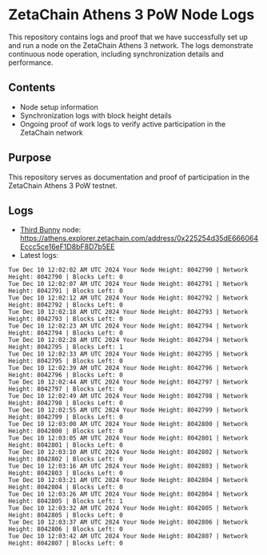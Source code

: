 # ZetaChain Athens 3 PoW Node Logs
This repository contains logs and proof that we have successfully set up and run a node on the ZetaChain Athens 3 network. The logs demonstrate continuous node operation, including synchronization details and performance.

## Contents
- Node setup information
- Synchronization logs with block height details
- Ongoing proof of work logs to verify active participation in the ZetaChain network

## Purpose
This repository serves as documentation and proof of participation in the ZetaChain Athens 3 PoW testnet.

## Logs

- [Third Bunny](https://thirdbunny.xyz/) node: https://athens.explorer.zetachain.com/address/0x225254d35dE666064Eccc5ce16eF1D8bF8D7b5EE
- Latest logs:
```
Tue Dec 10 12:02:02 AM UTC 2024 Your Node Height: 8042790 | Network Height: 8042790 | Blocks Left: 0
Tue Dec 10 12:02:07 AM UTC 2024 Your Node Height: 8042791 | Network Height: 8042791 | Blocks Left: 0
Tue Dec 10 12:02:12 AM UTC 2024 Your Node Height: 8042792 | Network Height: 8042792 | Blocks Left: 0
Tue Dec 10 12:02:18 AM UTC 2024 Your Node Height: 8042793 | Network Height: 8042793 | Blocks Left: 0
Tue Dec 10 12:02:23 AM UTC 2024 Your Node Height: 8042794 | Network Height: 8042794 | Blocks Left: 0
Tue Dec 10 12:02:28 AM UTC 2024 Your Node Height: 8042794 | Network Height: 8042795 | Blocks Left: 1
Tue Dec 10 12:02:33 AM UTC 2024 Your Node Height: 8042795 | Network Height: 8042795 | Blocks Left: 0
Tue Dec 10 12:02:39 AM UTC 2024 Your Node Height: 8042796 | Network Height: 8042796 | Blocks Left: 0
Tue Dec 10 12:02:44 AM UTC 2024 Your Node Height: 8042797 | Network Height: 8042797 | Blocks Left: 0
Tue Dec 10 12:02:49 AM UTC 2024 Your Node Height: 8042798 | Network Height: 8042798 | Blocks Left: 0
Tue Dec 10 12:02:55 AM UTC 2024 Your Node Height: 8042799 | Network Height: 8042799 | Blocks Left: 0
Tue Dec 10 12:03:00 AM UTC 2024 Your Node Height: 8042800 | Network Height: 8042800 | Blocks Left: 0
Tue Dec 10 12:03:05 AM UTC 2024 Your Node Height: 8042801 | Network Height: 8042801 | Blocks Left: 0
Tue Dec 10 12:03:10 AM UTC 2024 Your Node Height: 8042802 | Network Height: 8042802 | Blocks Left: 0
Tue Dec 10 12:03:16 AM UTC 2024 Your Node Height: 8042803 | Network Height: 8042803 | Blocks Left: 0
Tue Dec 10 12:03:21 AM UTC 2024 Your Node Height: 8042804 | Network Height: 8042804 | Blocks Left: 0
Tue Dec 10 12:03:26 AM UTC 2024 Your Node Height: 8042804 | Network Height: 8042805 | Blocks Left: 1
Tue Dec 10 12:03:32 AM UTC 2024 Your Node Height: 8042805 | Network Height: 8042805 | Blocks Left: 0
Tue Dec 10 12:03:37 AM UTC 2024 Your Node Height: 8042806 | Network Height: 8042806 | Blocks Left: 0
Tue Dec 10 12:03:42 AM UTC 2024 Your Node Height: 8042807 | Network Height: 8042807 | Blocks Left: 0
```
